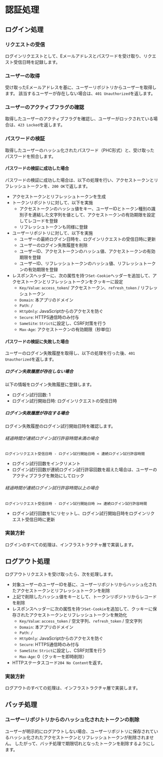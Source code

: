 # 認証処理

## ログイン処理

### リクエストの受信

ログインリクエストとして、Eメールアドレスとパスワードを受け取り、リクエスト受信日時を記録します。

### ユーザーの取得

受け取ったEメールアドレスを基に、ユーザーリポジトリからユーザーを取得します。
該当するユーザーが存在しない場合は、`401 Unauthorized`を返します。

### ユーザーのアクティブフラグの確認

取得したユーザーのアクティブフラグを確認し、ユーザーがロックされている場合は、`423 Locked`を返します。

### パスワードの検証

取得したユーザーのハッシュ化されたパスワード（PHC形式）と、受け取ったパスワードを照合します。

#### パスワードの検証に成功した場合

パスワードの検証に成功した場合は、以下の処理を行い、アクセストークンとリフレッシュトークンを、`200 OK`で返します。

- アクセストークンとリフレッシュトークンを生成
- トークンリポジトリに対して、以下を実施
  - アクセストークンのハッシュ値をキー、ユーザーIDとトークン種別の識別子を連結した文字列を値として、アクセストークンの有効期限を設定してレコードを登録
  - リフレッシュトークンも同様に登録
- ユーザーリポジトリに対して、以下を実施
  - ユーザーの最終ログイン日時を、ログインリクエストの受信日時に更新
  - ユーザーのログイン失敗履歴を削除
  - ユーザーID、アクセストークンのハッシュ値、アクセストークンの有効期限を登録
  - ユーザーID、リフレッシュトークンのハッシュ値、リフレッシュトークンの有効期限を登録
- レスポンスヘッダーに、次の属性を持つ`Set-Cookie`ヘッダーを追加して、アクセストークンとリフレッシュトークンをクッキーに設定
  - `Key/Value`: `access_token`/ アクセストークン、`refresh_token` / リフレッシュトークン
  - `Domain`: 本アプリのドメイン
  - `Path`: `/`
  - `HttpOnly`: JavaScriptからのアクセスを防ぐ
  - `Secure`: HTTPS通信時のみ付与
  - `SameSite`: `Strict`に設定し、CSRF対策を行う
  - `Max-Age`: アクセストークンの有効期限（秒単位）

#### パスワードの検証に失敗した場合

ユーザーのログイン失敗履歴を取得し、以下の処理を行った後、`401 Unauthorized`を返します。

##### ログイン失敗履歴が存在しない場合

以下の情報をログイン失敗履歴に登録します。

- ログイン試行回数: 1
- ログイン試行開始日時: ログインリクエストの受信日時

##### ログイン失敗履歴が存在する場合

ログイン失敗履歴のログイン試行開始日時を確認します。

###### 経過時間が連続ログイン試行許容時間未満の場合

```text
ログインリクエスト受信日時 - ログイン試行開始日時 < 連続ログイン試行許容時間
```

- ログイン試行回数をインクリメント
- ログイン試行回数が連続ログイン試行許容回数を超えた場合は、ユーザーのアクティブフラグを無効にしてロック

###### 経過時間が連続ログイン試行許容時間以上の場合

```text
ログインリクエスト受信日時 - ログイン試行開始日時 >= 連続ログイン試行許容時間
```

- ログイン試行回数を1にリセットし、ログイン試行開始日時をログインリクエスト受信日時に更新

### 実装方針

ログインのすべての処理は、インフラストラクチャ層で実装します。

## ログアウト処理

ログアウトリクエストを受け取ったら、次を処理します。

- 対象ユーザーのユーザーIDを基に、ユーザーリポジトリからハッシュ化されたアクセストークンとリフレッシュトークンを削除
- 上記で削除したハッシュ値をキーとして、トークンリポジトリからレコードを削除
- レスポンスヘッダーに次の属性を持つ`Set-Cookie`を追加して、クッキーに保存されたアクセストークンとリフレッシュトークンを無効化
  - `Key/Value`: `access_token` / 空文字列、`refresh_token` / 空文字列
  - `Domain`: 本アプリのドメイン
  - `Path`: `/`
  - `HttpOnly`: JavaScriptからのアクセスを防ぐ
  - `Secure`: HTTPS通信時のみ付与
  - `SameSite`: `Strict`に設定し、CSRF対策を行う
  - `Max-Age`: 0（クッキーを即時削除）
- HTTPステータスコード`204 No Content`を返す。

### 実装方針

ログアウトのすべての処理は、インフラストラクチャ層で実装します。

## バッチ処理

### ユーザーリポジトリからのハッシュ化されたトークンの削除

ユーザーが明示的にログアウトしない場合、ユーザーリポジトリに保存されているハッシュ化されたアクセストークンとリフレッシュトークンが削除されません。
したがって、バッチ処理で期限切れとなったトークンを削除するようにします。
